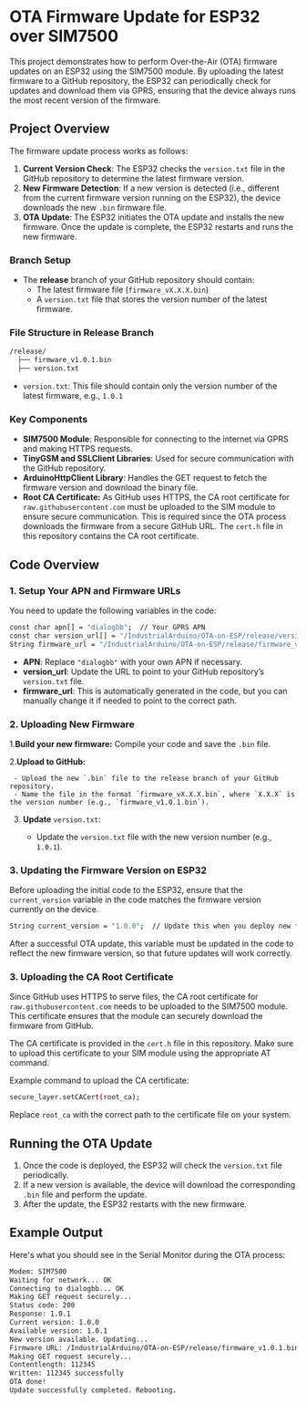 # OTA Firmware Update for ESP32 over SIM7500

This project demonstrates how to perform Over-the-Air (OTA) firmware updates on an ESP32 using the SIM7500 module. By uploading the latest firmware to a GitHub repository, the ESP32 can periodically check for updates and download them via GPRS, ensuring that the device always runs the most recent version of the firmware.

## Project Overview

The firmware update process works as follows:

1. **Current Version Check**: The ESP32 checks the `version.txt` file in the GitHub repository to determine the latest firmware version.
2. **New Firmware Detection**: If a new version is detected (i.e., different from the current firmware version running on the ESP32), the device downloads the new `.bin` firmware file.
3. **OTA Update**: The ESP32 initiates the OTA update and installs the new firmware. Once the update is complete, the ESP32 restarts and runs the new firmware.

### Branch Setup

- The **release** branch of your GitHub repository should contain:
  - The latest firmware file (`firmware_vX.X.X.bin`)
  - A `version.txt` file that stores the version number of the latest firmware.
  
### File Structure in Release Branch

```bash
/release/
  ├── firmware_v1.0.1.bin
  ├── version.txt

```
- `version.txt`: This file should contain only the version number of the latest firmware, e.g., `1.0.1`

### Key Components

- **SIM7500 Module**: Responsible for connecting to the internet via GPRS and making HTTPS requests.
- **TinyGSM and SSLClient Libraries**: Used for secure communication with the GitHub repository.
- **ArduinoHttpClient Library**: Handles the GET request to fetch the firmware version and download the binary file.
- **Root CA Certificate:** As GitHub uses HTTPS, the CA root certificate for `raw.githubusercontent.com` must be uploaded to the SIM module to ensure secure communication. This is required since the OTA process downloads the firmware from a secure GitHub URL. The 
  `cert.h` file in this repository contains the CA root certificate.

## Code Overview

### 1. Setup Your APN and Firmware URLs

You need to update the following variables in the code:

```bash
const char apn[] = "dialogbb";  // Your GPRS APN
const char version_url[] = "/IndustrialArduino/OTA-on-ESP/release/version.txt";  // Path to the version.txt file
String firmware_url = "/IndustrialArduino/OTA-on-ESP/release/firmware_vX.X.X.bin";  // Path to the firmware file

```
- **APN**: Replace `"dialogbb"` with your own APN if necessary.
- **version_url**: Update the URL to point to your GitHub repository’s `version.txt` file.
- **firmware_url**: This is automatically generated in the code, but you can manually change it if needed to point to the correct path.

### 2. Uploading New Firmware

 1.**Build your new firmware:** Compile your code and save the `.bin` file. 
 
 2.**Upload to GitHub:**
 
     - Upload the new `.bin` file to the release branch of your GitHub repository.
     - Name the file in the format `firmware_vX.X.X.bin`, where `X.X.X` is the version number (e.g., `firmware_v1.0.1.bin`).
     
 3. **Update** `version.txt`:
    
     - Update the `version.txt` file with the new version number (e.g., `1.0.1`).

### 3. Updating the Firmware Version on ESP32

Before uploading the initial code to the ESP32, ensure that the `current_version` variable in the code matches the firmware version currently on the device.

```bash
String current_version = "1.0.0";  // Update this when you deploy new firmware to the ESP32

```
After a successful OTA update, this variable must be updated in the code to reflect the new firmware version, so that future updates will work correctly.

### 3. Uploading the CA Root Certificate

Since GitHub uses HTTPS to serve files, the CA root certificate for `raw.githubusercontent.com` needs to be uploaded to the SIM7500 module. This certificate ensures that the module can securely download the firmware from GitHub.

The CA certificate is provided in the `cert.h` file in this repository. Make sure to upload this certificate to your SIM module using the appropriate AT command.

Example command to upload the CA certificate:

```bash
secure_layer.setCACert(root_ca);

```
Replace `root_ca` with the correct path to the certificate file on your system.

## Running the OTA Update

  1. Once the code is deployed, the ESP32 will check the `version.txt` file periodically.
  2. If a new version is available, the device will download the corresponding `.bin` file and perform the update.
  3. After the update, the ESP32 restarts with the new firmware.

## Example Output

Here's what you should see in the Serial Monitor during the OTA process: 

```bash
Modem: SIM7500
Waiting for network... OK
Connecting to dialogbb... OK
Making GET request securely...
Status code: 200
Response: 1.0.1
Current version: 1.0.0
Available version: 1.0.1
New version available. Updating...
Firmware URL: /IndustrialArduino/OTA-on-ESP/release/firmware_v1.0.1.bin
Making GET request securely...
Contentlength: 112345
Written: 112345 successfully
OTA done!
Update successfully completed. Rebooting.

```
     


